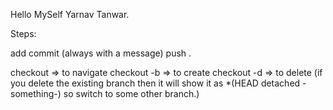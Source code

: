 Hello MySelf Yarnav Tanwar.

Steps:

add
commit (always with a message)
push
.

checkout => to navigate
checkout -b => to create
checkout -d => to delete (if you delete the existing branch then it will show it as *(HEAD detached -something-) so switch to some other branch.)